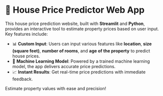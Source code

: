 # 🏡 House Price Predictor Web App

This house price prediction website, built with **Streamlit** and **Python**, provides an interactive tool to estimate property prices based on user input. Key features include:

- 📊 **Custom Input**: Users can input various features like **location**, **size (square feet)**, **number of rooms**, and **age of the property** to predict house prices.
- 🤖 **Machine Learning Model**: Powered by a trained machine learning model, the app delivers accurate price predictions.
- 📈 **Instant Results**: Get real-time price predictions with immediate feedback.

Estimate property values with ease and precision!

